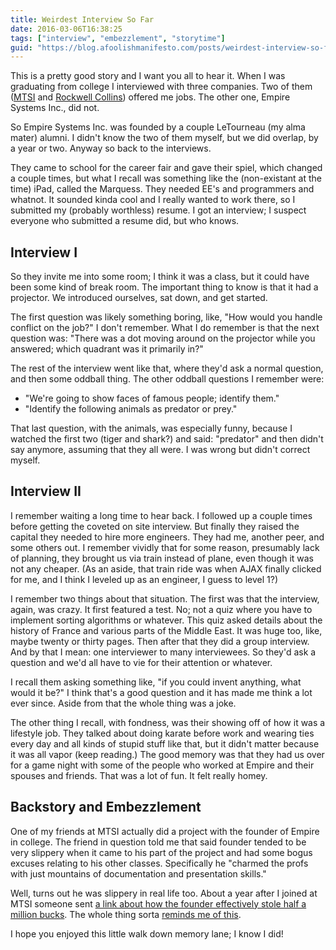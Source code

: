```yaml
---
title: Weirdest Interview So Far
date: 2016-03-06T16:38:25
tags: ["interview", "embezzlement", "storytime"]
guid: "https://blog.afoolishmanifesto.com/posts/weirdest-interview-so-far"
---
```

This is a pretty good story and I want you all to hear it.  When I was
graduating from college I interviewed with three companies.  Two of them
([MTSI](http://mitsi.com/) and [Rockwell
Collins](http://www.rockwellcollins.com/)) offered me jobs.  The other one,
Empire Systems Inc., did not.

So Empire Systems Inc. was founded by a couple LeTourneau (my alma mater) alumni.
I didn't know the two of them myself, but we did overlap, by a year or two.
Anyway so back to the interviews.

They came to school for the career fair and gave their spiel, which changed a
couple times, but what I recall was something like the (non-existant at the
time) iPad, called the Marquess.  They needed EE's and programmers and whatnot.
It sounded kinda cool and I really wanted to work there, so I submitted my
(probably worthless) resume.  I got an interview; I suspect everyone who
submitted a resume did, but who knows.

## Interview I

So they invite me into some room; I think it was a class, but it could have been
some kind of break room.  The important thing to know is that it had a
projector.  We introduced ourselves, sat down, and get started.

The first question was likely something boring, like, "How would you handle
conflict on the job?"  I don't remember.  What I do remember is that the next
question was: "There was a dot moving around on the projector while you
answered; which quadrant was it primarily in?"

The rest of the interview went like that, where they'd ask a normal question,
and then some oddball thing.  The other oddball questions I remember were:

 * "We're going to show faces of famous people; identify them."
 * "Identify the following animals as predator or prey."

That last question, with the animals, was especially funny, because I watched
the first two (tiger and shark?) and said: "predator" and then didn't say
anymore, assuming that they all were.  I was wrong but didn't correct myself.

## Interview II

I remember waiting a long time to hear back.  I followed up a couple times
before getting the coveted on site interview.  But finally they raised the
capital they needed to hire more engineers. They had me, another peer, and some
others out.  I remember vividly that for some reason, presumably lack of
planning, they brought us via train instead of plane, even though it was not any
cheaper.  (As an aside, that train ride was when AJAX finally clicked for me,
and I think I leveled up as an engineer, I guess to level 1?)

I remember two things about that situation.  The first was that the interview,
again, was crazy.  It first featured a test.  No; not a quiz where you have to
implement sorting algorithms or whatever.  This quiz asked details about the
history of France and various parts of the Middle East.  It was huge too, like,
maybe twenty or thirty pages.  Then after that they did a group interview.  And
by that I mean: one interviewer to many interviewees.  So they'd ask a question
and we'd all have to vie for their attention or whatever.

I recall them asking something like, "if you could invent anything, what would
it be?"  I think that's a good question and it has made me think a lot ever
since.  Aside from that the whole thing was a joke.

The other thing I recall, with fondness, was their showing off of how it was a
lifestyle job.  They talked about doing karate before work and wearing ties
every day and all kinds of stupid stuff like that, but it didn't matter because
it was all vapor (keep reading.)  The good memory was that they had us over for
a game night with some of the people who worked at Empire and their spouses and
friends.  That was a lot of fun.  It felt really homey.

## Backstory and Embezzlement

One of my friends at MTSI actually did a project with the founder of Empire in
college.  The friend in question told me that said founder tended to be very
slippery when it came to his part of the project and had some bogus excuses
relating to his other classes.  Specifically he "charmed the profs with just
mountains of documentation and presentation skills."

Well, turns out he was slippery in real life too.  About a year after I joined
at MTSI someone sent [a link about how the founder effectively stole half a
million
bucks](http://www.pjstar.com/x1718695161/Man-pleads-guilty-to-money-laundering).
The whole thing sorta [reminds me of
this](http://www.collegehumor.com/video/6507690/hardly-working-start-up-guys).

I hope you enjoyed this little walk down memory lane; I know I did!
